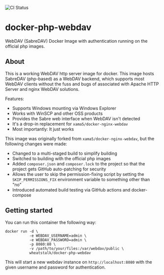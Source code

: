 ![CI Status](https://img.shields.io/github/workflow/status/misterjoshua/docker-php-webdav/CI)

# docker-php-webdav

WebDAV (SabreDAV) Docker Image with authentication running on the official php images.

## About

This is a working WebDAV http server image for docker. This image hosts SabreDAV (php-based) as a WebDAV backend, which supports most WebDAV clients without the fuss and bugs of associated with Apache HTTP Server and nginx WebDAV solutions.

Features:

- Supports Windows mounting via Windows Explorer
- Works with WinSCP and other OSS products
- Provides the Sabre web interface when WebDAV isn't detected
- It's a drop-in replacement for `xama5/docker-nginx-webdav`
- Most importantly: It just works

This image was originally forked from `xama5/docker-nginx-webdav`, but the following changes were made:

- Changed to a multi-staged build to simplify building
- Switched to building with the official php images
- Added `composer.json` and `composer.lock` to the project so that the project gets GitHub auto-patching for security
- Allows the user to skip the permission-fixing script by setting the `SKIP_PERMISSIONS_FIX` environment variable to something other than "no"
- Introduced automated build testing via GitHub actions and docker-compose

## Getting started

You can run this container the following way:

```
docker run -d \
           -e WEBDAV_USERNAME=admin \
           -e WEBDAV_PASSWORD=admin \
           -p 8080:80 \
           -v /path/to/your/files:/var/webdav/public \
           wheatstalk/docker-php-webdav
```

This will start a new webdav instance on `http://localhost:8080` with the given username and password for authentication.
